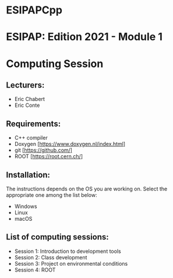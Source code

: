 # ESIPAPCpp

# ESIPAP: Edition 2021 - Module 1
#   Computing Session


## Lecturers:
  - Eric Chabert
  - Eric Conte



## Requirements:
  - C++ compiler
  - Doxygen [https://www.doxygen.nl/index.html]
  - git [https://github.com/]
  - ROOT [https://root.cern.ch/]


## Installation:
 
The instructions depends on the OS you are working on.
Select the appropriate one among the list below:
  - Windows
  - Linux
  - macOS


## List of computing sessions:
  - Session 1: Introduction to development tools
  - Session 2: Class development
  - Session 3: Project on environmental conditions
  - Session 4: ROOT


